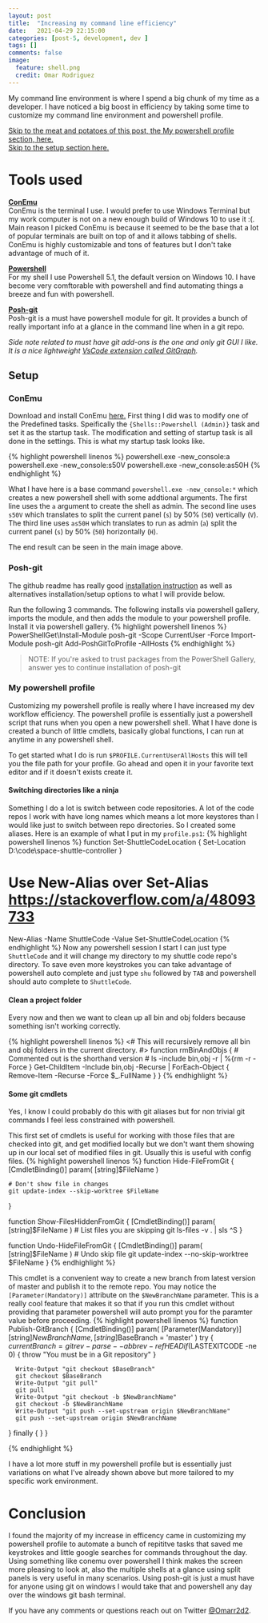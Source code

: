 ```yaml
---
layout: post
title:  "Increasing my command line efficiency"
date:   2021-04-29 22:15:00
categories: [post-5, development, dev ]
tags: []
comments: false
image:
  feature: shell.png
  credit: Omar Rodriguez
---
```


My command line environment is where I spend a big chunk of my time as a developer. I have noticed a big boost in efficiency by taking some time to customize my command line environment and powershell profile.
 
<!--more-->

<A href="#my-powershell-profile">Skip to the meat and potatoes of this post, the My powershell profile section, here.</A>    
<A href="#setup">Skip to the setup section here.</A> 

# Tools used   

**[ConEmu](https://conemu.github.io/)**   
ConEmu is the terminal I use. I would prefer to use Windows Terminal but my work computer is not on a new enough build of Windows 10 to use it :(. Main reason I picked ConEmu is because it seemed to be the base that a lot of popular terminals are built on top of and it allows tabbing of shells. ConEmu is highly customizable and tons of features but I don't take advantage of much of it.

**[Powershell](https://docs.microsoft.com/en-us/powershell/scripting/overview?view=powershell-5.1)**   
For my shell I use Powershell 5.1, the default version on Windows 10. I have become very comftorable with powershell and find automating things a breeze and fun with powershell.

**[Posh-git](https://github.com/dahlbyk/posh-git)**   
Posh-git is a must have powershell module for git. It provides a bunch of really important info at a glance in the command line when in a git repo.   

*Side note related to must have git add-ons is the one and only git GUI I like. It is a nice lightweight [VsCode extension called GitGraph](https://marketplace.visualstudio.com/items?itemName=mhutchie.git-graph).*   


## Setup ##
### ConEmu   
Download and install ConEmu [here.](https://conemu.github.io/) First thing I did was to modify one of the Predefined tasks. Speifically the `{Shells::Powershell (Admin)}` task and set it as the startup task. The modification and setting of startup task is all done in the settings. This is what my startup task looks like.

{% highlight powershell linenos %}
powershell.exe -new_console:a
powershell.exe -new_console:s50V
powershell.exe -new_console:as50H
{% endhighlight %}

What I have here is a base command `powershell.exe -new_console:*` which creates a new powershell shell with some addtional arguments. The first line uses the `a` argument to create the shell as admin. The second line uses `s50V` which translates to split the current panel (`s`) by 50% (`50`) vertically (`V`). The third line uses `as50H` which translates to run as admin (`a`) split the current panel (`s`) by 50% (`50`) horizontally (`H`).   

The end result can be seen in the main image above.   

### Posh-git   
The github readme has really good [installation instruction](https://github.com/dahlbyk/posh-git) as well as alternatives installation/setup options to what I will provide below.

Run the following 3 commands. The following installs via powershell gallery, imports the module, and then adds the module to your powershell profile.
Install it via powershell gallery.
{% highlight powershell linenos %}
PowerShellGet\Install-Module posh-git -Scope CurrentUser -Force
Import-Module posh-git
Add-PoshGitToProfile -AllHosts
{% endhighlight %}
> NOTE: If you're asked to trust packages from the PowerShell Gallery, answer yes to continue installation of posh-git

### My powershell profile   
Customizing my powershell profile is really where I have increased my dev workflow efficiency. The powershell profile is essentially just a powershell script that runs when you open a new powershell shell. What I have done is created a bunch of little cmdlets, basically global functions, I can run at anytime in any powershell shell.

To get started what I do is run `$PROFILE.CurrentUserAllHosts` this will tell you the file path for your profile. Go ahead and open it in your favorite text editor and if it doesn't exists create it.

#### Switching directories like a ninja   
Something I do a lot is switch between code repositories. A lot of the code repos I work with have long names which means a lot more keystores than I would like just to switch between repo directories. So I created some aliases. Here is an example of what I put in my `profile.ps1`:
{% highlight powershell linenos %}
function Set-ShuttleCodeLocation {
    Set-Location D:\code\space-shuttle-controller
}

# Use New-Alias over Set-Alias https://stackoverflow.com/a/48093733
New-Alias -Name ShuttleCode -Value Set-ShuttleCodeLocation
{% endhighlight %}
Now any powershell session I start I can just type `ShuttleCode` and it will change my directory to my shuttle code repo's directory. To save even more keystrokes you can take advantage of powershell auto complete and just type `shu` followed by `TAB` and powershell should auto complete to `ShuttleCode`.

#### Clean a project folder   
Every now and then we want to clean up all bin and obj folders because something isn't working correctly.

{% highlight powershell linenos %}
<#
   This will recursively remove all bin and obj folders in the current directory.
#>
function rmBinAndObjs {
    # Commented out is the shorthand version
    # ls -include bin,obj -r | %{rm -r -Force }
    Get-ChildItem -Include bin,obj -Recurse | ForEach-Object { Remove-Item -Recurse -Force $_.FullName }
}
{% endhighlight %}

#### Some git cmdlets  
Yes, I know I could probably do this with git aliases but for non trivial git commands I feel less constrained with powershell. 

This first set of cmdlets is useful for working with those files that are checked into git, and get modified locally but we don't want them showing up in our local set of modified files in git. Usually this is useful with config files. 
{% highlight powershell linenos %}
function Hide-FileFromGit {
    [CmdletBinding()]
    param(
        [string]$FileName
    )

    # Don't show file in changes
    git update-index --skip-worktree $FileName
}

function Show-FilesHiddenFromGit {
    [CmdletBinding()]
    param(
        [string]$FileName
    )
    # List files you are skipping
    git ls-files -v . | sls ^S
}

function Undo-HideFileFromGit {
    [CmdletBinding()]
    param(
        [string]$FileName
    )
    # Undo skip file
    git update-index --no-skip-worktree $FileName
}
{% endhighlight %}

This cmdlet is a convenient way to create a new branch from latest version of master and publish it to the remote repo. You may notice the `[Parameter(Mandatory)]` attribute on the `$NewBranchName` parameter. This is a really cool feature that makes it so that if you run this cmdlet without providing that parameter powershell will auto prompt you for the paramter value before proceeding.
{% highlight powershell linenos %}
function Publish-GitBranch {
   [CmdletBinding()]
   param(
      [Parameter(Mandatory)]
      [string]$NewBranchName,
      [string]$BaseBranch = 'master'
   ) 
   try {
      $currentBranch = git rev-parse --abbrev-ref HEAD
      if ($LASTEXITCODE -ne 0)  { throw "You must be in a Git repository" }

      Write-Output "git checkout $BaseBranch"
      git checkout $BaseBranch
      Write-Output "git pull"
      git pull
      Write-Output "git checkout -b $NewBranchName"
      git checkout -b $NewBranchName
      Write-Output "git push --set-upstream origin $NewBranchName"
      git push --set-upstream origin $NewBranchName
   } finally {
   }
}

{% endhighlight %}


I have a lot more stuff in my powershell profile but is essentially just variations on what I've already shown above but more tailored to my specific work environment. 

# Conclusion   
I found the majority of my increase in efficency came in customizing my powershell profile to automate a bunch of repititve tasks that saved me keystrokes and little google searches for commands throughout the day. Using something like conemu over powershell I think makes the screen more pleasing to look at, also the multiple shells at a glance using split panels is very useful in many scenarios. Using posh-git is just a must have for anyone using git on windows I would take that and powershell any day over the windows git bash terminal.

If you have any comments or questions reach out on Twitter [@Omarr2d2](https://twitter.com/omarr2d2).
